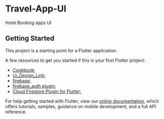 # Travel-App-UI
Hotel Booking apps UI
## Getting Started

This project is a starting point for a Flutter application.

A few resources to get you started if this is your first Flutter project:
- [Cookbook: ](https://flutter.dev/docs/cookbook)
- [Ui_Design_Link:]()
- [firebase: ](https://console.firebase.google.com/)
- [firebase_auth plugin: ](https://pub.dev/packages/firebase_auth)
- [Cloud Firestore Plugin for Flutter: ](https://pub.dev/packages/cloud_firestore)

For help getting started with Flutter, view our
[online documentation](https://flutter.dev/docs), which offers tutorials,
samples, guidance on mobile development, and a full API reference.
